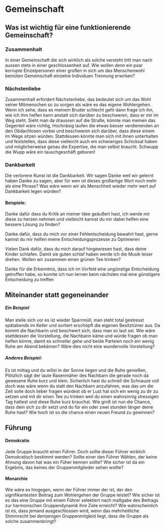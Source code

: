 # Gemeinschaft
## Was ist wichtig für eine funktionierende Gemeinschaft?
### Zusammenhalt
In einer Gemeinschaft die sich wirklich als solche versteht tritt man nach aussen stets in einer geschlossenheit auf. 
Wie wollen denn ein paar korrupte Einzelpersonen einer großen in sich um das Menschenwohl bemüten Gemeinschaft einzelne Individuen Trennung erwirken?

### Nächstenliebe
Zusammenhalt erfordert Nächstenliebe, das bedeutet sich um das Wohl seiner Mitmenschen so zu sorgen als wäre es das eigene Wohlergehen.
Wenn ich sehe, dass es meinem Bruder schlecht geht dann frage ich ihn, wie ich ihm helfen kann anstatt sich darüber zu beschweren, dass er mir im Weg steht.
Sieht man da draussen auf die Straße, könnte man meinen das Gegenteil wäre richtig, Hochnäsig laufen die etwas besser verdienenden an den Obdachlosen vorbei und beschweren sich darüber, dass diese einem im Wege sitzen würden. Stattdessen könnte man sich mit ihnen unterhalten und feststellen, dass diese vielleicht auch ein schwieriges Schicksal haben und möglicherweise genau die Expertise, die man selbst braucht. Schwupp die Wupp wäre ein tauschgeschäft geboren!

### Dankbarkeit
Die verlorene Kunst ist die Dankbarkeit. Wir sagen Danke weil wir gelernt haben Danke zu sagen, aber für wen ist dieses großartige Wort noch mehr als eine Phrase? Was wäre wenn wir als Menschheit wieder mehr wert auf Dankbarkeit legen würden? 
#### Beispiele:
Danke dafür dass du Kritik an meiner Idee geäußert hast, ich werde mir diese zu herzen nehmen und vielleicht kannst du mir dabei helfen eine bessere Lösung zu finden?

Danke dafür, dass du  mich vor einer Fehlentscheidung bewahrt hast, gerne kannst du mir helfen meine Entscheidungsprozesse zu Optimieren

Vielen Dank dafür, dass du mich darauf hingewiesen hast, dass deine Kinder schlafen. Damit sie guten schlaf haben werde ich die Musik leiser drehen. Wollen wir zusammen einen grünen Tee trinken?

Danke für die Erkenntnis, dass ich im Vorfeld eine ungünstige Entscheidung getroffen habe, so konnte ich nun lernen beim nächsten mal eine günstigere Entscheidung zu treffen

## Miteinander statt gegeneinander
##### Ein Beispiel
Man stelle sich vor es ist wieder Sperrmüll, man steht total gestresst spätabends im Keller und sortiert erschöpft die eigenen Besitztümer aus. Da kommt die Nachbarin und beschwert sich, dass man so laut sei.
Wie wäre stattdessen die Vorstellung, die Nachbarin käme und würde fragen ob man helfen könne, damit es schneller gehe und beide Parteien noch ein wenig Ruhe am Abend bekämen? Wäre dies nicht eine wundervolle Vorstellung?

##### Anderes Beispiel: 
Es ist mittag und du willst in der Sonne liegen und die Ruhe genießen, Plötzlich sägt der laute Rasenmäher des Nachbarn die gerade noch da gewesene Ruhe kurz und klein.
Sicherlich hast du schnell die Schnauze voll doch was wäre wenn du statt den Nachbarn anzufahren, was das um die Zeit solle doch lieber fragen würdest ob er Lust hat sich ein wenig zu dir zu setzen und mit dir einen Tee zu trinken weil du einen wahnsinnig stressigen Tag hattest und diese Ruhe kurz brauchst. 
Wie groß ist nun die Chance, dass dein sich zu dir setzt und du für ein oder zwei stunden länger deine Ruhe hast? 
Wie hoch ist so die chance einen neuen Freund zu gewinnen?

## Führung
#### Demokratie
Jede Gruppe braucht einen Führer. 
Doch sollte dieser Führer wirklich Demokratisch bestimmt werden? 
Sollte einer den Führer Wählen, der keine Ahnung davon hat was ein Füher kennen sollte?
Wie sicher ist da ein Ergebnis, das keines der Gruppenmitglieder sehen wollte?

#### Monarchie
Wie wäre es hingegen, wenn der Führer immer der ist, der den signifikantesten Beitrag zum Wohlergehen der Gruppe leistet?
Wie sicher ist es das eine Gruppe mit einem Führer selektiert nach maßgabe des Beitrags zur harmonischen Gruppendynamik ihre Ziele erreicht?
Wie wahrscheinlich ist es, dass jemand ausgeschlossen wird, wenn das mehrheitliche Stimmrecht bei demjenigen Gruppenmitgleid liegt, dass die Gruppe als solche zusammenbringt?
